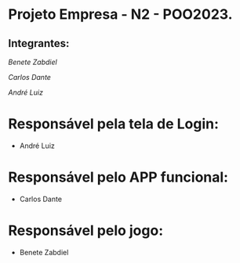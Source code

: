 # Projeto Empresa - N2 - POO2023.

## Integrantes:

*Benete Zabdiel*

*Carlos Dante*

*André Luiz*

# Responsável pela tela de Login:
* André Luiz
# Responsável pelo APP funcional:
* Carlos Dante
# Responsável pelo jogo:
* Benete Zabdiel
